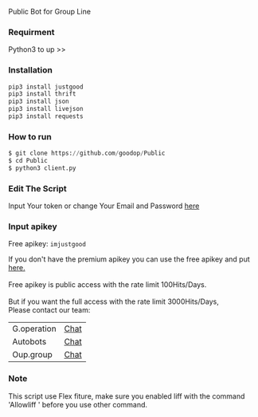 Public Bot for Group Line

### Requirment
Python3 to up >>


### Installation
```python
pip3 install justgood
pip3 install thrift
pip3 install json
pip3 install livejson
pip3 install requests
```

### How to run
``` python
$ git clone https://github.com/goodop/Public
$ cd Public
$ python3 client.py
```
### Edit The Script
Input Your token or change Your Email and Password <a href="https://github.com/goodop/Public/blob/main/Data/login.json">here</a>

### Input apikey
Free apikey: ```imjustgood```

If you don't have the premium apikey you can use the free apikey and put <a href="https://github.com/goodop/Public/blob/38f2a29205c138ee75aedeac7de9bc6fb2a880a4/Data/api.json#L2">here.</a>
<br><br>
Free apikey is public access with the rate limit 100Hits/Days.
<br><br>
But if you want the full access with the rate limit 3000Hits/Days,<br>Please contact our team:

   <table>
    <tbody>
        <tr>
          <td>G.operation</td>
          <td><a href="http://line.me/ti/p/~dont.ask.me.who">Chat</a></td>
        </tr>
        <tr>
          <td>Autobots</td>
          <td><a href="http://line.me/ti/p/~paptetekdong">Chat</a></td>
        </tr>
        <tr>
          <td>Oup.group</td>
          <td><a href="http://ti/p/~@ivg8360z">Chat</a></td>
        </tr>
      <table>
    <tbody>

### Note
This script use Flex fiture, make sure you enabled liff with the command 'Allowliff ' before you use other command.
